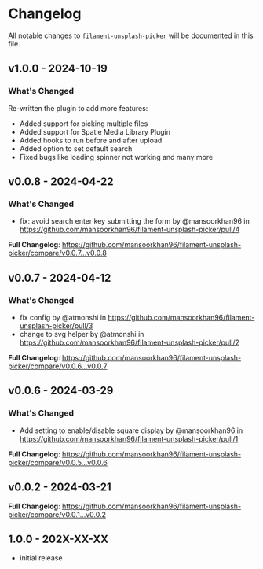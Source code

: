 # Changelog

All notable changes to `filament-unsplash-picker` will be documented in this file.

## v1.0.0 - 2024-10-19

### What's Changed

Re-written the plugin to add more features:

- Added support for picking multiple files
- Added support for Spatie Media Library Plugin
- Added hooks to run before and after upload
- Added option to set default search
- Fixed bugs like loading spinner not working and many more

## v0.0.8 - 2024-04-22

### What's Changed

* fix: avoid search enter key submitting the form by @mansoorkhan96 in https://github.com/mansoorkhan96/filament-unsplash-picker/pull/4

**Full Changelog**: https://github.com/mansoorkhan96/filament-unsplash-picker/compare/v0.0.7...v0.0.8

## v0.0.7 - 2024-04-12

### What's Changed

* fix config by @atmonshi in https://github.com/mansoorkhan96/filament-unsplash-picker/pull/3
* change to svg helper by @atmonshi in https://github.com/mansoorkhan96/filament-unsplash-picker/pull/2

**Full Changelog**: https://github.com/mansoorkhan96/filament-unsplash-picker/compare/v0.0.6...v0.0.7

## v0.0.6 - 2024-03-29

### What's Changed

* Add setting to enable/disable square display by @mansoorkhan96 in https://github.com/mansoorkhan96/filament-unsplash-picker/pull/1

**Full Changelog**: https://github.com/mansoorkhan96/filament-unsplash-picker/compare/v0.0.5...v0.0.6

## v0.0.2 - 2024-03-21

**Full Changelog**: https://github.com/mansoorkhan96/filament-unsplash-picker/compare/v0.0.1...v0.0.2

## 1.0.0 - 202X-XX-XX

- initial release
